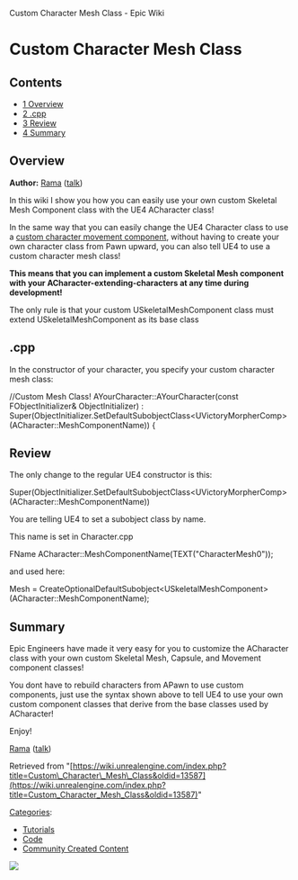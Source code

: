 Custom Character Mesh Class - Epic Wiki                    

Custom Character Mesh Class
===========================

Contents
--------

*   [1 Overview](#Overview)
*   [2 .cpp](#.cpp)
*   [3 Review](#Review)
*   [4 Summary](#Summary)

Overview
--------

**Author:** [Rama](/User:Rama "User:Rama") ([talk](/User_talk:Rama "User talk:Rama"))

In this wiki I show you how you can easily use your own custom Skeletal Mesh Component class with the UE4 ACharacter class!

In the same way that you can easily change the UE4 Character class to use a [custom character movement component](https://wiki.unrealengine.com/Custom_Character_Movement_Component), without having to create your own character class from Pawn upward, you can also tell UE4 to use a custom character mesh class!

**This means that you can implement a custom Skeletal Mesh component with your ACharacter-extending-characters at any time during development!**

The only rule is that your custom USkeletalMeshComponent class must extend USkeletalMeshComponent as its base class

.cpp
----

In the constructor of your character, you specify your custom character mesh class:

//Custom Mesh Class!
AYourCharacter::AYourCharacter(const FObjectInitializer& ObjectInitializer)
	: Super(ObjectInitializer.SetDefaultSubobjectClass<UVictoryMorpherComp\>(ACharacter::MeshComponentName))
{

Review
------

The only change to the regular UE4 constructor is this:

Super(ObjectInitializer.SetDefaultSubobjectClass<UVictoryMorpherComp\>(ACharacter::MeshComponentName))

You are telling UE4 to set a subobject class by name.

This name is set in Character.cpp

FName ACharacter::MeshComponentName(TEXT("CharacterMesh0"));

and used here:

Mesh \= CreateOptionalDefaultSubobject<USkeletalMeshComponent\>(ACharacter::MeshComponentName);

Summary
-------

Epic Engineers have made it very easy for you to customize the ACharacter class with your own custom Skeletal Mesh, Capsule, and Movement component classes!

You dont have to rebuild characters from APawn to use custom components, just use the syntax shown above to tell UE4 to use your own custom component classes that derive from the base classes used by ACharacter!

Enjoy!

[Rama](/User:Rama "User:Rama") ([talk](/User_talk:Rama "User talk:Rama"))

Retrieved from "[https://wiki.unrealengine.com/index.php?title=Custom\_Character\_Mesh\_Class&oldid=13587](https://wiki.unrealengine.com/index.php?title=Custom_Character_Mesh_Class&oldid=13587)"

[Categories](/Special:Categories "Special:Categories"):

*   [Tutorials](/Category:Tutorials "Category:Tutorials")
*   [Code](/Category:Code "Category:Code")
*   [Community Created Content](/Category:Community_Created_Content "Category:Community Created Content")

  ![](https://tracking.unrealengine.com/track.png)